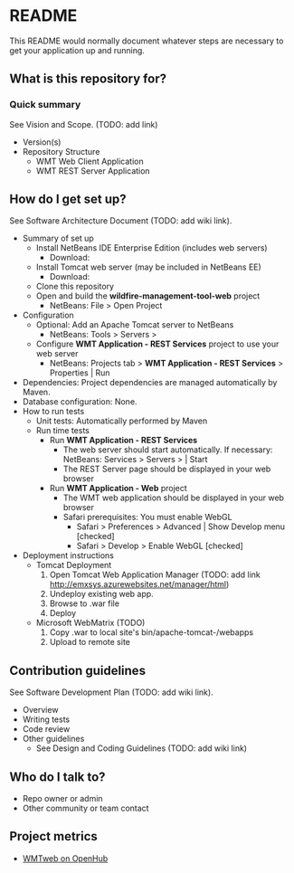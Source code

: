 # README #

This README would normally document whatever steps are necessary to get your application up and running.

## What is this repository for? ##

### Quick summary ###


See Vision and Scope. (TODO: add link)


* Version(s)
* Repository Structure
    * WMT Web Client Application
    * WMT REST Server Application 

## How do I get set up? ##
See Software Architecture Document (TODO: add wiki link).

* Summary of set up
    * Install NetBeans IDE Enterprise Edition (includes web servers)
        * Download: 
    * Install Tomcat web server (may be included in NetBeans EE)
        * Download: 
    * Clone this repository
    * Open and build the **wildfire-management-tool-web** project
        * NetBeans: File > Open Project 
* Configuration
    * Optional: Add an Apache Tomcat server to NetBeans
        * NetBeans: Tools > Servers > <Add Server...>
    * Configure **WMT Application - REST Services** project to use your web server
        * NetBeans: Projects tab > **WMT Application - REST Services** > Properties | Run
* Dependencies: Project dependencies are managed automatically by Maven. 
* Database configuration: None.
* How to run tests
    * Unit tests: Automatically performed by Maven
    * Run time tests
        * Run **WMT Application - REST Services**
            * The web server should start automatically. If necessary: NetBeans: Services > Servers > <Server Name> | Start
            * The REST Server page should be displayed in your web browser
        * Run **WMT Application - Web** project
            * The WMT web application should be displayed in your web browser
            * Safari prerequisites: You must enable WebGL
                * Safari > Preferences > Advanced | Show Develop menu [checked]
                * Safari > Develop > Enable WebGL [checked]
* Deployment instructions
    * Tomcat Deployment
        1. Open Tomcat Web Application Manager (TODO: add link http://emxsys.azurewebsites.net/manager/html)
        1. Undeploy existing web app.
        1. Browse to .war file
        1. Deploy
    * Microsoft WebMatrix (TODO)
        1. Copy .war to local site's bin/apache-tomcat-<version>/webapps
        1. Upload to remote site
    
## Contribution guidelines ##
See Software Development Plan (TODO: add wiki link).

* Overview
* Writing tests
* Code review
* Other guidelines
    * See Design and Coding Guidelines (TODO: add wiki link)

## Who do I talk to? ##

* Repo owner or admin
* Other community or team contact

## Project metrics

* [WMTweb on OpenHub](https://www.openhub.net/p/wildfire-management-tool-web)